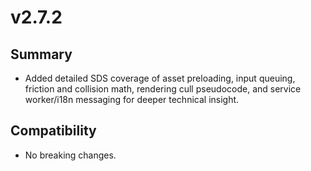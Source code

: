 # v2.7.2

## Summary
- Added detailed SDS coverage of asset preloading, input queuing, friction and collision math, rendering cull pseudocode, and service worker/i18n messaging for deeper technical insight.

## Compatibility
- No breaking changes.
